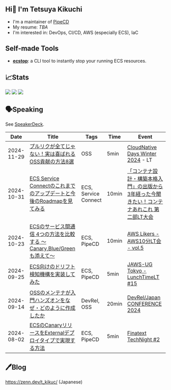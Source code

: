 ## Hi👋 I'm Tetsuya Kikuchi

- I'm a maintainer of [PipeCD](https://github.com/pipe-cd/pipecd)
- My resume: _TBA_
- I'm interested in: DevOps, CI/CD, AWS (especially ECS), IaC

## Self-made Tools

- [**ecstop**](https://github.com/t-kikuc/ecstop): a CLI tool to instantly stop your running ECS resources.

## 📈Stats

![](https://github-profile-summary-cards.vercel.app/api/cards/profile-details?username=t-kikuc&theme=nord_dark)
![](https://github-profile-summary-cards.vercel.app/api/cards/stats?username=t-kikuc&theme=nord_dark)
![](https://github-profile-summary-cards.vercel.app/api/cards/most-commit-language?username=t-kikuc&theme=nord_dark)

## 🗣️Speaking

See [SpeakerDeck](https://speakerdeck.com/tkikuc/).

| Date       | Title                                                                                                                                                     | Tags        | Time  | Event                                                                             |
| ---------- | --------------------------------------------------------------------------------------------------------------------------------------------------------- | ----------- | ----- | --------------------------------------------------------------------------------- |
| 2024-11-29 | [プルリクが全てじゃない！実は喜ばれるOSS貢献の方法8選](https://speakerdeck.com/tkikuc/oss-contribution-easily) | OSS | 5min | [CloudNative Days Winter 2024](https://event.cloudnativedays.jp/cndw2024) - LT |
| 2024-10-31 | [ECS Service Connectのこれまでのアップデートと今後のRoadmapを見てみる](https://speakerdeck.com/tkikuc/2024-10-31-ecs-serviceconnect-updates)                                   | ECS, Service Connect | 10min | [「コンテナ設計・構築本格入門」の出版から3年経った今聞きたい！コンテナあれこれ 第二部LT大会](https://btc.connpass.com/event/332874/) |
| 2024-10-23 | [ECSのサービス間通信 4つの方法を比較する 〜Canary,Blue/Greenも添えて〜](https://speakerdeck.com/tkikuc/greenmotian-ete)                                   | ECS, PipeCD | 10min | [AWS Likers - AWS10分LT会 - vol.5](https://aws-likers.connpass.com/event/330782/) |
| 2024-09-25 | [ECS向けのドリフト検知機構を実装してみた](https://speakerdeck.com/tkikuc/ecsxiang-kenodorihutojian-zhi-ji-gou-woshi-zhuang-sitemita)                      | ECS, PipeCD | 5min  | [JAWS-UG Tokyo - LunchTimeLT #15](https://jawsug.connpass.com/event/328719/)      |
| 2024-09-14 | [OSSのメンテナが入門ハンズオンをなぜ・どのように作成したか](https://speakerdeck.com/tkikuc/ossnomentenaga-ru-men-hanzuonwo-nazedonoyounizuo-cheng-sitaka) | DevRel, OSS | 20min | [DevRel/Japan CONFERENCE 2024](https://devrel.tokyo/japan-2024/)                  |
| 2024-08-02 | [ECSのCanaryリリースをExternalデプロイタイプで実現する方法](https://speakerdeck.com/tkikuc/ecsnocanaryririsuwoexternaldepuroitaipudeshi-xian-surufang-fa) | ECS, PipeCD | 5min  | [Finatext TechNight #2](https://finatext.connpass.com/event/325175/)              |

## 🖊️Blog

<https://zenn.dev/t_kikuc/> (Japanese)

